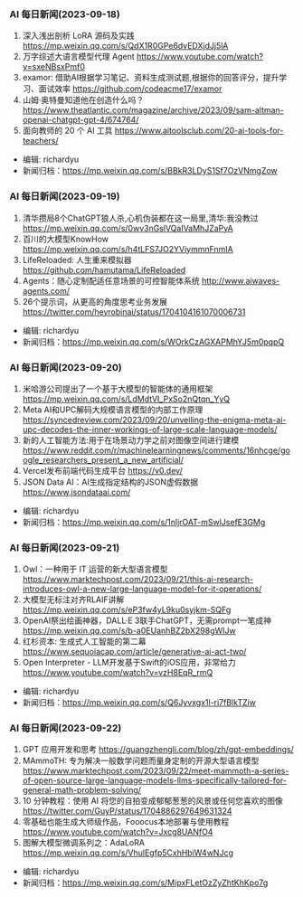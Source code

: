 ### AI 每日新闻(2023-09-18)

1. 深入浅出剖析 LoRA 源码及实践 https://mp.weixin.qq.com/s/QdX1R0GPe6dvEDXjdJj5lA
2. 万字综述大语言模型代理 Agent https://www.youtube.com/watch?v=sxeNBsxPmf0
3. examor: 借助AI根据学习笔记、资料生成测试题,根据你的回答评分，提升学习、面试效率 https://github.com/codeacme17/examor
4. 山姆·奥特曼知道他在创造什么吗？ https://www.theatlantic.com/magazine/archive/2023/09/sam-altman-openai-chatgpt-gpt-4/674764/
5. 面向教师的 20 个 AI 工具 https://www.aitoolsclub.com/20-ai-tools-for-teachers/

* 编辑: richardyu
* 新闻归档：https://mp.weixin.qq.com/s/BBkR3LDyS1Sf7OzVNmgZow

### AI 每日新闻(2023-09-19)

1. 清华攒局8个ChatGPT狼人杀,心机伪装都在这一局里,清华:我没教过 https://mp.weixin.qq.com/s/0wv3nGslVQaIVaMhJZaPyA
2. 百川的大模型KnowHow https://mp.weixin.qq.com/s/h4tLFS7JO2YViymmnFnmIA
3. LifeReloaded: 人生重来模拟器 https://github.com/hamutama/LifeReloaded
4. Agents：随心定制配适任意场景的可控智能体系统 http://www.aiwaves-agents.com/
5. 26个提示词，从更高的角度思考业务发展 https://twitter.com/heyrobinai/status/1704104161070006731

* 编辑: richardyu
* 新闻归档：https://mp.weixin.qq.com/s/WOrkCzAGXAPMhYJ5m0pqpQ


### AI 每日新闻(2023-09-20)

1. 米哈游公司提出了一个基于大模型的智能体的通用框架 https://mp.weixin.qq.com/s/LdMdtVI_PxSo2nQtqn_YyQ
2. Meta AI和UPC解码大规模语言模型的内部工作原理 https://syncedreview.com/2023/09/20/unveiling-the-enigma-meta-ai-upc-decodes-the-inner-workings-of-large-scale-language-models/
3. 新的人工智能方法:用于在场景动力学之前对图像空间进行建模 https://www.reddit.com/r/machinelearningnews/comments/16nhcge/google_researchers_present_a_new_artificial/
4. Vercel发布前端代码生成平台 https://v0.dev/
5. JSON Data AI：AI生成指定结构的JSON虚假数据 https://www.jsondataai.com/

* 编辑: richardyu
* 新闻归档：https://mp.weixin.qq.com/s/1nljrOAT-mSwlJsefE3GMg



### AI 每日新闻(2023-09-21)

1. Owl：一种用于 IT 运营的新大型语言模型 https://www.marktechpost.com/2023/09/21/this-ai-research-introduces-owl-a-new-large-language-model-for-it-operations/
2. 大模型无标注对齐RLAIF讲解 https://mp.weixin.qq.com/s/eP3fw4yL9ku0syjkm-SQFg
3. OpenAI祭出绘画神器，DALL·E 3联手ChatGPT，无需prompt一笔成神 https://mp.weixin.qq.com/s/b-a0EUanhBZ2bX298gWIJw
4. 红杉资本: 生成式人工智能的第二幕 https://www.sequoiacap.com/article/generative-ai-act-two/
5. Open Interpreter - LLM开发基于Swift的iOS应用，非常给力 https://www.youtube.com/watch?v=vzH8EqR_rmQ

* 编辑: richardyu
* 新闻归档：https://mp.weixin.qq.com/s/Q6Jyvxgx1l-ri7fBlkTZiw



### AI 每日新闻(2023-09-22)

1. GPT 应用开发和思考 https://guangzhengli.com/blog/zh/gpt-embeddings/
2. MAmmoTH: 专为解决一般数学问题而量身定制的开源大型语言模型 https://www.marktechpost.com/2023/09/22/meet-mammoth-a-series-of-open-source-large-language-models-llms-specifically-tailored-for-general-math-problem-solving/
3. 10 分钟教程：使用 AI 将您的自拍变成郁郁葱葱的风景或任何您喜欢的图像 https://twitter.com/GuyP/status/1704886297649631324
4. 零基础也能生成大师级作品，Fooocus本地部署与使用教程 https://www.youtube.com/watch?v=Jxcg8UANfO4
5. 图解大模型微调系列之：AdaLoRA https://mp.weixin.qq.com/s/VhulEgfp5CxhHbiW4wNJcg

* 编辑: richardyu
* 新闻归档：https://mp.weixin.qq.com/s/MipxFLetOzZyZhtKhKpo7g
